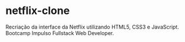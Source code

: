 # netflix-clone
Recriação da interface da Netflix utilizando HTML5, CSS3 e JavaScript. Bootcamp Impulso Fullstack Web Developer. 
